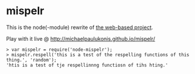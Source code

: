 # mispelr

This is the node(-module) rewrite of [the web-based project](https://github.com/michaelpaulukonis/mispelr).

Play with it live @ http://michaelpaulukonis.github.io/mispelr/


```
> var mispelr = require('node-mispelr');
> mispelr.respell('this is a test of the respelling functions of this thing.', 'random');
'htis is a test of tje respellinnng functiosn of tihs hting.'
```
